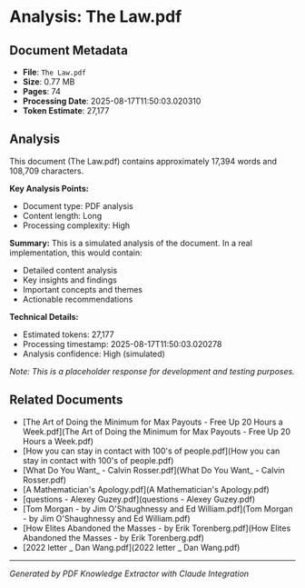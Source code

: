# Analysis: The Law.pdf

## Document Metadata
- **File**: `The Law.pdf`
- **Size**: 0.77 MB
- **Pages**: 74
- **Processing Date**: 2025-08-17T11:50:03.020310
- **Token Estimate**: 27,177

## Analysis

This document (The Law.pdf) contains approximately 17,394 words and 108,709 characters.

**Key Analysis Points:**
- Document type: PDF analysis
- Content length: Long
- Processing complexity: High

**Summary:**
This is a simulated analysis of the document. In a real implementation, this would contain:
- Detailed content analysis
- Key insights and findings
- Important concepts and themes
- Actionable recommendations

**Technical Details:**
- Estimated tokens: 27,177
- Processing timestamp: 2025-08-17T11:50:03.020278
- Analysis confidence: High (simulated)

*Note: This is a placeholder response for development and testing purposes.*

## Related Documents

- [The Art of Doing the Minimum for Max Payouts - Free Up 20 Hours a Week.pdf](The Art of Doing the Minimum for Max Payouts - Free Up 20 Hours a Week.pdf)
- [How you can stay in contact with 100's of people.pdf](How you can stay in contact with 100's of people.pdf)
- [What Do You Want_ - Calvin Rosser.pdf](What Do You Want_ - Calvin Rosser.pdf)
- [A Mathematician's Apology.pdf](A Mathematician's Apology.pdf)
- [questions - Alexey Guzey.pdf](questions - Alexey Guzey.pdf)
- [Tom Morgan - by Jim O'Shaughnessy and Ed William.pdf](Tom Morgan - by Jim O'Shaughnessy and Ed William.pdf)
- [How Elites Abandoned the Masses - by Erik Torenberg.pdf](How Elites Abandoned the Masses - by Erik Torenberg.pdf)
- [2022 letter _ Dan Wang.pdf](2022 letter _ Dan Wang.pdf)

---
*Generated by PDF Knowledge Extractor with Claude Integration*